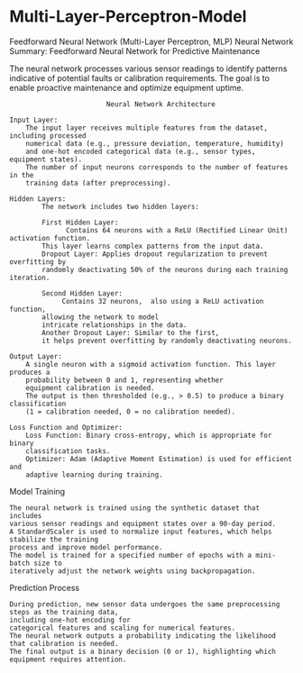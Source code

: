# Multi-Layer-Perceptron-Model
Feedforward Neural Network (Multi-Layer Perceptron, MLP) 
Neural Network Summary: Feedforward Neural Network for Predictive Maintenance


The neural network processes various sensor readings to identify patterns 
indicative of potential faults or calibration requirements.
 The goal is to enable proactive maintenance and optimize equipment uptime. 
 
                            Neural Network Architecture

    Input Layer:
        The input layer receives multiple features from the dataset, including processed
        numerical data (e.g., pressure deviation, temperature, humidity) 
        and one-hot encoded categorical data (e.g., sensor types, equipment states).
        The number of input neurons corresponds to the number of features in the
        training data (after preprocessing).

    Hidden Layers:
            The network includes two hidden layers:
            
            First Hidden Layer:
                  Contains 64 neurons with a ReLU (Rectified Linear Unit) activation function. 
            This layer learns complex patterns from the input data.
            Dropout Layer: Applies dropout regularization to prevent overfitting by
            randomly deactivating 50% of the neurons during each training iteration.  
            
            Second Hidden Layer: 
                 Contains 32 neurons,  also using a ReLU activation function,
            allowing the network to model 
            intricate relationships in the data.
            Another Dropout Layer: Similar to the first,
            it helps prevent overfitting by randomly deactivating neurons.

    Output Layer:
        A single neuron with a sigmoid activation function. This layer produces a
        probability between 0 and 1, representing whether
        equipment calibration is needed.
        The output is then thresholded (e.g., > 0.5) to produce a binary classification
        (1 = calibration needed, 0 = no calibration needed).

    Loss Function and Optimizer:
        Loss Function: Binary cross-entropy, which is appropriate for binary 
        classification tasks.
        Optimizer: Adam (Adaptive Moment Estimation) is used for efficient and
        adaptive learning during training.

   Model Training

    The neural network is trained using the synthetic dataset that includes 
    various sensor readings and equipment states over a 90-day period.
    A StandardScaler is used to normalize input features, which helps 
    stabilize the training 
    process and improve model performance.
    The model is trained for a specified number of epochs with a mini-batch size to 
    iteratively adjust the network weights using backpropagation.

   Prediction Process

    During prediction, new sensor data undergoes the same preprocessing steps as the training data, 
    including one-hot encoding for
    categorical features and scaling for numerical features.
    The neural network outputs a probability indicating the likelihood that calibration is needed. 
    The final output is a binary decision (0 or 1), highlighting which equipment requires attention.
